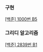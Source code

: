 ### 구현
[[백준] 1000번 B5](https://www.acmicpc.net/problem/1000) <br>

### 그리디 알고리즘
[[백준] 2839번 B1](https://www.acmicpc.net/problem/2839)<br>
